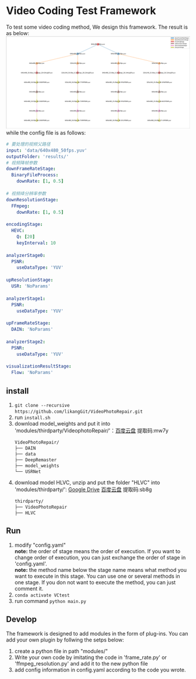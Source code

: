 # Video Coding Test Framework

To test some video coding method, We design this framework. The result is as below:
![result](doc/graph.png) 
while the config file is as follows:
```yaml
# 要处理的视频父路径
input: 'data/640x480_50fps.yuv'
outputFolder: 'results/'
# 视频降帧参数
downFrameRateStage:
  BinaryFileProcess:
    downRate: [1, 0.5]

# 视频绛分辨率参数
downResolutionStage: 
  FFmpeg:
    downRate: [1, 0.5]

encodingStage:
  HEVC:
    Q: [20]
    keyInterval: 10

analyzerStage0:
  PSNR:
    useDataType: 'YUV'

upResolutionStage:
  USR: 'NoParams'

analyzerStage1:
  PSNR:
    useDataType: 'YUV'

upFrameRateStage:
  DAIN: 'NoParams'

analyzerStage2:
  PSNR:
    useDataType: 'YUV'

visualizationResultStage:
  Flow: 'NoParams'

```
## install
1. `git clone --recursive https://github.com/likangGit/VideoPhotoRepair.git`
2. run `install.sh`
3. download model_weights and put it into 'modules/thirdparty/VideophotoRepair/'：[百度云盘](https://pan.baidu.com/s/1GX13NFvkSmGtk93JO0y3Mw) 提取码:mw7y  
    ```shell
    VideoPhotoRepair/
    ├── DAIN
    ├── data
    ├── DeepRemaster
    ├── model_weights
    └── USRNet
    ```
4. download model HLVC, unzip and put the folder "HLVC" into 'modules/thirdparty/':
   [Google Drive](https://drive.google.com/file/d/1QQWeJLAx7qPQiIKQDBv67tx16o3f7hEY/view?usp=sharing)
   [百度云盘](https://pan.baidu.com/s/1UEwrXUsbK4jggRcbx9VFbQ) 提取码:sb8g
    ```shell
    thirdparty/
    ├── VideoPhotoRepair
    ├── HLVC
    ```

## Run
1. modify "config.yaml"  
   **note:** the order of stage means the order of execution. If you want to change order of execution, you can just exchange the order of stage in 'config.yaml'.  
   **note:** the method name below the stage name means what method you want to execute in this stage. You can use one or several methods in one stage. If you don not want to execute the method, you can just comment it.
2. `conda activate VCtest`
3. run command `python main.py`
   
## Develop
The framework is designed to add modules in the form of plug-ins. You can add your own plugin by follwing the setps below:
1. create a python file in path "modules/"
2. Write your own code by imitating the code in 'frame_rate.py' or 'ffmpeg_resolution.py' and add it to the new python file
3. add config information in config.yaml according to the code you wrote.